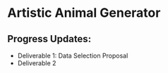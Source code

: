 # Artistic Animal Generator

## Progress Updates:
- Deliverable 1: Data Selection Proposal
- Deliverable 2
